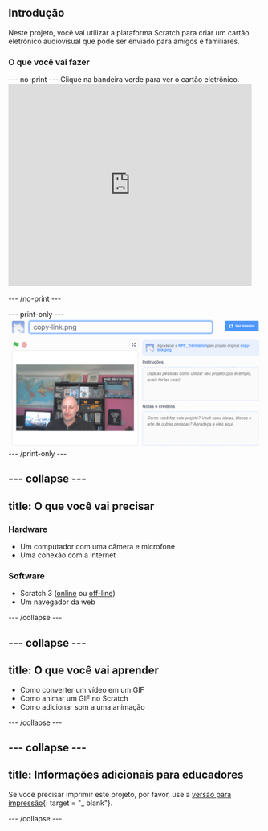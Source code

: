 ## Introdução

Neste projeto, você vai utilizar a plataforma Scratch para criar um cartão eletrônico audiovisual que pode ser enviado para amigos e familiares.

### O que você vai fazer

--- no-print --- Clique na bandeira verde para ver o cartão eletrônico. <iframe src="https://scratch.mit.edu/projects/385557938/embed" allowtransparency="true" width="485" height="402" frameborder="0" scrolling="no" allowfullscreen mark="crwd-mark"></iframe>

--- /no-print ---

--- print-only --- ![Complete project](images/showcase_static.png) --- /print-only ---

--- collapse ---
---
title: O que você vai precisar
---
### Hardware

- Um computador com uma câmera e microfone
- Uma conexão com a internet

### Software

- Scratch 3 ([online](http://rpf.io/scratchon) ou [off-line](http://rpf.io/scratchoff))
- Um navegador da web

--- /collapse ---

--- collapse ---
---
title: O que você vai aprender
---

- Como converter um vídeo em um GIF
- Como animar um GIF no Scratch
- Como adicionar som a uma animação

--- /collapse ---

--- collapse ---
---
title: Informações adicionais para educadores
---

Se você precisar imprimir este projeto, por favor, use a [versão para impressão](https://projects.raspberrypi.org/en/projects/av-e-card/print){: target = "_ blank"}.

--- /collapse ---
